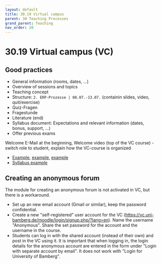 ```yaml
---
layout: default
title: 30.19 Virtual campus
parent: 30 Teaching Processes
grand_parent: Teaching
nav_order: 20
---
```


# 30.19 Virtual campus (VC)

## Good practices

- General information (rooms, dates, ...)
- Overview of sessions and topics
- Teaching concept
- Structure: `2. ERP-Prozesse | 08.07.-13.07.` (containin slides, video, quit/exercise)
- Quiz-Fragen
- Fragestunde
- Literature (end)
- Syllabus document: Expectations and relevant information (dates, bonus, support, ...)
- Offer previous exams

Welcome E-Mail at the beginning, Welcome video (top of the VC course) - switch role to student, explain how the VC-course is organized

- [Example](https://vc.uni-bamberg.de/course/view.php?id=67883), [example](https://vc.uni-bamberg.de/course/view.php?id=68017), [example](https://vc.uni-bamberg.de/course/view.php?id=61226)
- [Syllabus example](https://web.psi.uni-bamberg.de/teaching/syllabi/de-eirbs-syllabus-2023.html)

## Creating an anonymous forum

The module for creating an anonymous forum is not activated in VC, but there is a workaround.

- Set up an new email account (Gmail or similar), keep the password confidential.
- Create a new "self-registered" user account for the VC (https://vc.uni-bamberg.de/moodle/login/signup.php/?lang=en). Name the username "Anonymous". Share the set password for the account and the username in the course.
- Students can log in with the shared account (instead of their own) and post in the VC using it. It is important that when logging in, the login details for the anonymous account are entered in the form under "Login with separate account by email". It does not work with "Login for University of Bamberg".
